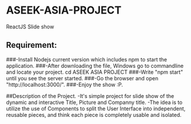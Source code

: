 # ASEEK-ASIA-PROJECT
ReactJS Slide show

## Requirement:
###-Install Nodejs current version which includes npm to start the application.
###-After downloading the file, Windows go to commandline and locate your project. cd ASEEK ASIA PROJECT
###-Write "npm start" until you see the server started.
###-Go the browser and open "http://localhost:3000/".
###-Enjoy the show :P.

##Description of the Project.
-It's simple project for slide show of the dynamic and interactive Title, Picture and Companny title.
-The idea is to utilize the use of Components to split the User Interface into independent, reusable pieces, and think each piece is completely usable and isolated. 
